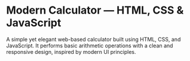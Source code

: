 # Modern Calculator — HTML, CSS & JavaScript

A simple yet elegant web-based calculator built using HTML, CSS, and JavaScript.
It performs basic arithmetic operations with a clean and responsive design, inspired by modern UI principles.
